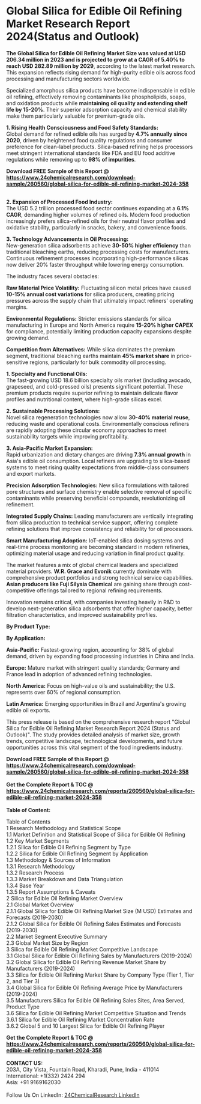 <h1>Global Silica for Edible Oil Refining Market Research Report 2024(Status and Outlook)</h1><p><strong>The Global Silica for Edible Oil Refining Market Size was valued at USD 206.34 million in 2023 and is projected to grow at a CAGR of 5.40% to reach USD 282.89 million by 2029</strong>, according to the latest market research. This expansion reflects rising demand for high-purity edible oils across food processing and manufacturing sectors worldwide.</p><p>Specialized amorphous silica products have become indispensable in edible oil refining, effectively removing contaminants like phospholipids, soaps, and oxidation products while <strong>maintaining oil quality and extending shelf life by 15-20%</strong>. Their superior adsorption capacity and chemical stability make them particularly valuable for premium-grade oils.</p><p><strong>1. Rising Health Consciousness and Food Safety Standards:</strong><br>
Global demand for refined edible oils has surged by <strong>4.7% annually since 2020</strong>, driven by heightened food quality regulations and consumer preference for clean-label products. Silica-based refining helps processors meet stringent international standards like FDA and EU food additive regulations while removing up to <strong>98% of impurities</strong>.</p><div><b>Download FREE Sample of this Report @ 
            <a href="https://www.24chemicalresearch.com/download-sample/260560/global-silica-for-edible-oil-refining-market-2024-358">
            https://www.24chemicalresearch.com/download-sample/260560/global-silica-for-edible-oil-refining-market-2024-358</a></b></div><br><p><strong>2. Expansion of Processed Food Industry:</strong><br>
The USD 5.2 trillion processed food sector continues expanding at a <strong>6.1% CAGR</strong>, demanding higher volumes of refined oils. Modern food production increasingly prefers silica-refined oils for their neutral flavor profiles and oxidative stability, particularly in snacks, bakery, and convenience foods.</p><p><strong>3. Technology Advancements in Oil Processing:</strong><br>
New-generation silica adsorbents achieve <strong>30-50% higher efficiency</strong> than traditional bleaching earths, reducing processing costs for manufacturers. Continuous refinement processes incorporating high-performance silicas now deliver 20% faster throughput while lowering energy consumption.</p><p>The industry faces several obstacles:</p><p><strong>Raw Material Price Volatility:</strong> Fluctuating silicon metal prices have caused <strong>10-15% annual cost variations</strong> for silica producers, creating pricing pressures across the supply chain that ultimately impact refiners' operating margins.</p><p><strong>Environmental Regulations:</strong> Stricter emissions standards for silica manufacturing in Europe and North America require <strong>15-20% higher CAPEX</strong> for compliance, potentially limiting production capacity expansions despite growing demand.</p><p><strong>Competition from Alternatives:</strong> While silica dominates the premium segment, traditional bleaching earths maintain <strong>45% market share</strong> in price-sensitive regions, particularly for bulk commodity oil processing.</p><p><strong>1. Specialty and Functional Oils:</strong><br>
The fast-growing USD 18.6 billion specialty oils market (including avocado, grapeseed, and cold-pressed oils) presents significant potential. These premium products require superior refining to maintain delicate flavor profiles and nutritional content, where high-grade silicas excel.</p><p><strong>2. Sustainable Processing Solutions:</strong><br>
Novel silica regeneration technologies now allow <strong>30-40% material reuse</strong>, reducing waste and operational costs. Environmentally conscious refiners are rapidly adopting these circular economy approaches to meet sustainability targets while improving profitability.</p><p><strong>3. Asia-Pacific Market Expansion:</strong><br>
Rapid urbanization and dietary changes are driving <strong>7.3% annual growth</strong> in Asia's edible oil consumption. Local refiners are upgrading to silica-based systems to meet rising quality expectations from middle-class consumers and export markets.</p><p><strong>Precision Adsorption Technologies:</strong> New silica formulations with tailored pore structures and surface chemistry enable selective removal of specific contaminants while preserving beneficial compounds, revolutionizing oil refinement.</p><p><strong>Integrated Supply Chains:</strong> Leading manufacturers are vertically integrating from silica production to technical service support, offering complete refining solutions that improve consistency and reliability for oil processors.</p><p><strong>Smart Manufacturing Adoption:</strong> IoT-enabled silica dosing systems and real-time process monitoring are becoming standard in modern refineries, optimizing material usage and reducing variation in final product quality.</p><p>The market features a mix of global chemical leaders and specialized material providers. <strong>W.R. Grace and Evonik</strong> currently dominate with comprehensive product portfolios and strong technical service capabilities. <strong>Asian producers like Fuji Silysia Chemical</strong> are gaining share through cost-competitive offerings tailored to regional refining requirements.</p><p>Innovation remains critical, with companies investing heavily in R&amp;D to develop next-generation silica adsorbents that offer higher capacity, better filtration characteristics, and improved sustainability profiles.</p><p><strong>By Product Type:</strong></p><p><strong>By Application:</strong></p><p><strong>Asia-Pacific:</strong> Fastest-growing region, accounting for 38% of global demand, driven by expanding food processing industries in China and India.</p><p><strong>Europe:</strong> Mature market with stringent quality standards; Germany and France lead in adoption of advanced refining technologies.</p><p><strong>North America:</strong> Focus on high-value oils and sustainability; the U.S. represents over 60% of regional consumption.</p><p><strong>Latin America:</strong> Emerging opportunities in Brazil and Argentina's growing edible oil exports.</p><p>This press release is based on the comprehensive research report "Global Silica for Edible Oil Refining Market Research Report 2024 (Status and Outlook)". The study provides detailed analysis of market size, growth trends, competitive landscape, technological developments, and future opportunities across this vital segment of the food ingredients industry.</p><div><b>Download FREE Sample of this Report @ 
            <a href="https://www.24chemicalresearch.com/download-sample/260560/global-silica-for-edible-oil-refining-market-2024-358">
            https://www.24chemicalresearch.com/download-sample/260560/global-silica-for-edible-oil-refining-market-2024-358</a></b></div><br><div><b>Get the Complete Report & TOC @ 
            <a href="https://www.24chemicalresearch.com/reports/260560/global-silica-for-edible-oil-refining-market-2024-358">
            https://www.24chemicalresearch.com/reports/260560/global-silica-for-edible-oil-refining-market-2024-358</a></b></div><br>
            <b>Table of Content:</b><p>Table of Contents<br />
1 Research Methodology and Statistical Scope<br />
1.1 Market Definition and Statistical Scope of Silica for Edible Oil Refining<br />
1.2 Key Market Segments<br />
1.2.1 Silica for Edible Oil Refining Segment by Type<br />
1.2.2 Silica for Edible Oil Refining Segment by Application<br />
1.3 Methodology & Sources of Information<br />
1.3.1 Research Methodology<br />
1.3.2 Research Process<br />
1.3.3 Market Breakdown and Data Triangulation<br />
1.3.4 Base Year<br />
1.3.5 Report Assumptions & Caveats<br />
2 Silica for Edible Oil Refining Market Overview<br />
2.1 Global Market Overview<br />
2.1.1 Global Silica for Edible Oil Refining Market Size (M USD) Estimates and Forecasts (2019-2030)<br />
2.1.2 Global Silica for Edible Oil Refining Sales Estimates and Forecasts (2019-2030)<br />
2.2 Market Segment Executive Summary<br />
2.3 Global Market Size by Region<br />
3 Silica for Edible Oil Refining Market Competitive Landscape<br />
3.1 Global Silica for Edible Oil Refining Sales by Manufacturers (2019-2024)<br />
3.2 Global Silica for Edible Oil Refining Revenue Market Share by Manufacturers (2019-2024)<br />
3.3 Silica for Edible Oil Refining Market Share by Company Type (Tier 1, Tier 2, and Tier 3)<br />
3.4 Global Silica for Edible Oil Refining Average Price by Manufacturers (2019-2024)<br />
3.5 Manufacturers Silica for Edible Oil Refining Sales Sites, Area Served, Product Type<br />
3.6 Silica for Edible Oil Refining Market Competitive Situation and Trends<br />
3.6.1 Silica for Edible Oil Refining Market Concentration Rate<br />
3.6.2 Global 5 and 10 Largest Silica for Edible Oil Refining Player</p><div><b>Get the Complete Report & TOC @ 
            <a href="https://www.24chemicalresearch.com/reports/260560/global-silica-for-edible-oil-refining-market-2024-358">
            https://www.24chemicalresearch.com/reports/260560/global-silica-for-edible-oil-refining-market-2024-358</a></b></div><br><b>CONTACT US:</b><br>
            203A, City Vista, Fountain Road, Kharadi, Pune, India - 411014<br>
            International: +1(332) 2424 294<br>
            Asia: +91 9169162030 <br><br>
            Follow Us On LinkedIn: <a href="https://www.linkedin.com/company/24chemicalresearch/">24ChemicalResearch LinkedIn</a>